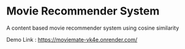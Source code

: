 # Movie Recommender System
A content based movie recommender system using cosine similarity


Demo Link : https://moviemate-vk4e.onrender.com/
